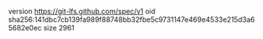 version https://git-lfs.github.com/spec/v1
oid sha256:141dbc7cb139fa989f88748bb32fbe5c9731147e469e4533e215d3a65682e0ec
size 2961

